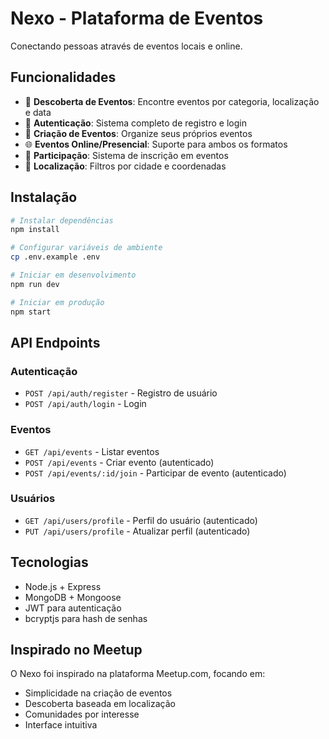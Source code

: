# Nexo - Plataforma de Eventos

Conectando pessoas através de eventos locais e online.

## Funcionalidades

- 🎯 **Descoberta de Eventos**: Encontre eventos por categoria, localização e data
- 👤 **Autenticação**: Sistema completo de registro e login
- 📅 **Criação de Eventos**: Organize seus próprios eventos
- 🌐 **Eventos Online/Presencial**: Suporte para ambos os formatos
- 👥 **Participação**: Sistema de inscrição em eventos
- 📍 **Localização**: Filtros por cidade e coordenadas

## Instalação

```bash
# Instalar dependências
npm install

# Configurar variáveis de ambiente
cp .env.example .env

# Iniciar em desenvolvimento
npm run dev

# Iniciar em produção
npm start
```

## API Endpoints

### Autenticação
- `POST /api/auth/register` - Registro de usuário
- `POST /api/auth/login` - Login

### Eventos
- `GET /api/events` - Listar eventos
- `POST /api/events` - Criar evento (autenticado)
- `POST /api/events/:id/join` - Participar de evento (autenticado)

### Usuários
- `GET /api/users/profile` - Perfil do usuário (autenticado)
- `PUT /api/users/profile` - Atualizar perfil (autenticado)

## Tecnologias

- Node.js + Express
- MongoDB + Mongoose
- JWT para autenticação
- bcryptjs para hash de senhas

## Inspirado no Meetup

O Nexo foi inspirado na plataforma Meetup.com, focando em:
- Simplicidade na criação de eventos
- Descoberta baseada em localização
- Comunidades por interesse
- Interface intuitiva